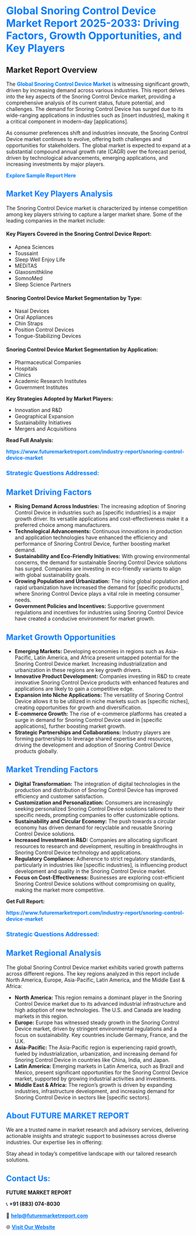 <h1 style="color: #007BFF;">Global Snoring Control Device Market Report 2025-2033: Driving Factors, Growth Opportunities, and Key Players</h1>

<section id="overview">
<h2>Market Report Overview</h2>
<p>The <a href="https://www.futuremarketreport.com/industry-report/snoring-control-device-market" style="color: #007BFF; text-decoration: none;"><strong>Global Snoring Control Device Market</strong></a> is witnessing significant growth, driven by increasing demand across various industries. This report delves into the key aspects of the Snoring Control Device market, providing a comprehensive analysis of its current status, future potential, and challenges. The demand for Snoring Control Device has surged due to its wide-ranging applications in industries such as [insert industries], making it a critical component in modern-day [applications].</p>
<p>As consumer preferences shift and industries innovate, the Snoring Control Device market continues to evolve, offering both challenges and opportunities for stakeholders. The global market is expected to expand at a substantial compound annual growth rate (CAGR) over the forecast period, driven by technological advancements, emerging applications, and increasing investments by major players.</p>
</section>

<section id="overview">
<p><a href="https://www.futuremarketreport.com/request-sample/reportId=109853" style="color: #007BFF; text-decoration: none;"><strong>Explore Sample Report Here</strong></a></p>
</section>

<section id="key-players">
<h2 style="color: #007BFF;">Market Key Players Analysis</h2>
<p>The Snoring Control Device market is characterized by intense competition among key players striving to capture a larger market share. Some of the leading companies in the market include:</p>
<h4>Key Players Covered in the Snoring Control Device Report:</h4>
<ul><li>Apnea Sciences</li><li>Toussaint</li><li>Sleep Well Enjoy Life</li><li>MEDiTAS</li><li>Glaxosmithkline</li><li>SomnoMed</li><li>Sleep Science Partners</li></ul>
<h4>Snoring Control Device Market Segmentation by Type:</h4>
<ul><li>Nasal Devices</li><li>Oral Appliances</li><li>Chin Straps</li><li>Position Control Devices</li><li>Tongue-Stabilizing Devices</li></ul>

<h4>Snoring Control Device Market Segmentation by Application:</h4>
<ul><li>Pharmaceutical Companies</li><li>Hospitals</li><li>Clinics</li><li>Academic Research Institutes</li><li>Government Institutes</li></ul>
<p><strong>Key Strategies Adopted by Market Players:</strong></p>
<ul>
<li>Innovation and R&D</li>
<li>Geographical Expansion</li>
<li>Sustainability Initiatives</li>
<li>Mergers and Acquisitions</li>
</ul>
</section>

<section>
<p><strong>Read Full Analysis: </strong></p><a href="https://www.futuremarketreport.com/industry-report/snoring-control-device-market" style="color: #007BFF; text-decoration: none;"><strong>https://www.futuremarketreport.com/industry-report/snoring-control-device-market</strong></a>
<h3 style="color: #007BFF;">Strategic Questions Addressed:</h3>
</section>

<section id="driving-factors">
<h2 style="color: #007BFF;">Market Driving Factors</h2>
<ul>
<li><strong>Rising Demand Across Industries:</strong> The increasing adoption of Snoring Control Device in industries such as [specific industries] is a major growth driver. Its versatile applications and cost-effectiveness make it a preferred choice among manufacturers.</li>
<li><strong>Technological Advancements:</strong> Continuous innovations in production and application technologies have enhanced the efficiency and performance of Snoring Control Device, further boosting market demand.</li>
<li><strong>Sustainability and Eco-Friendly Initiatives:</strong> With growing environmental concerns, the demand for sustainable Snoring Control Device solutions has surged. Companies are investing in eco-friendly variants to align with global sustainability goals.</li>
<li><strong>Growing Population and Urbanization:</strong> The rising global population and rapid urbanization have increased the demand for [specific products], where Snoring Control Device plays a vital role in meeting consumer needs.</li>
<li><strong>Government Policies and Incentives:</strong> Supportive government regulations and incentives for industries using Snoring Control Device have created a conducive environment for market growth.</li>
</ul>
</section>

<section id="growth-opportunities">
<h2 style="color: #007BFF;">Market Growth Opportunities</h2>
<ul>
<li><strong>Emerging Markets:</strong> Developing economies in regions such as Asia-Pacific, Latin America, and Africa present untapped potential for the Snoring Control Device market. Increasing industrialization and urbanization in these regions are key growth drivers.</li>
<li><strong>Innovative Product Development:</strong> Companies investing in R&D to create innovative Snoring Control Device products with enhanced features and applications are likely to gain a competitive edge.</li>
<li><strong>Expansion into Niche Applications:</strong> The versatility of Snoring Control Device allows it to be utilized in niche markets such as [specific niches], creating opportunities for growth and diversification.</li>
<li><strong>E-commerce Growth:</strong> The rise of e-commerce platforms has created a surge in demand for Snoring Control Device used in [specific applications], further boosting market growth.</li>
<li><strong>Strategic Partnerships and Collaborations:</strong> Industry players are forming partnerships to leverage shared expertise and resources, driving the development and adoption of Snoring Control Device products globally.</li>
</ul>
</section>

<section id="trending-factors">
<h2 style="color: #007BFF;">Market Trending Factors</h2>
<ul>
<li><strong>Digital Transformation:</strong> The integration of digital technologies in the production and distribution of Snoring Control Device has improved efficiency and customer satisfaction.</li>
<li><strong>Customization and Personalization:</strong> Consumers are increasingly seeking personalized Snoring Control Device solutions tailored to their specific needs, prompting companies to offer customizable options.</li>
<li><strong>Sustainability and Circular Economy:</strong> The push towards a circular economy has driven demand for recyclable and reusable Snoring Control Device solutions.</li>
<li><strong>Increased Investment in R&D:</strong> Companies are allocating significant resources to research and development, resulting in breakthroughs in Snoring Control Device technology and applications.</li>
<li><strong>Regulatory Compliance:</strong> Adherence to strict regulatory standards, particularly in industries like [specific industries], is influencing product development and quality in the Snoring Control Device market.</li>
<li><strong>Focus on Cost-Effectiveness:</strong> Businesses are exploring cost-efficient Snoring Control Device solutions without compromising on quality, making the market more competitive.</li>
</ul>
</section>

<section>
<p><strong>Get Full Report: </strong></p><a href="https://www.futuremarketreport.com/industry-report/snoring-control-device-market" style="color: #007BFF; text-decoration: none;"><strong>https://www.futuremarketreport.com/industry-report/snoring-control-device-market</strong></a>
<h3 style="color: #007BFF;">Strategic Questions Addressed:</h3>
</section>


<section id="regional-analysis">
<h2 style="color: #007BFF;">Market Regional Analysis</h2>
<p>The global Snoring Control Device market exhibits varied growth patterns across different regions. The key regions analyzed in this report include North America, Europe, Asia-Pacific, Latin America, and the Middle East & Africa:</p>
<ul>
<li><strong>North America:</strong> This region remains a dominant player in the Snoring Control Device market due to its advanced industrial infrastructure and high adoption of new technologies. The U.S. and Canada are leading markets in this region.</li>
<li><strong>Europe:</strong> Europe has witnessed steady growth in the Snoring Control Device market, driven by stringent environmental regulations and a focus on sustainability. Key countries include Germany, France, and the U.K.</li>
<li><strong>Asia-Pacific:</strong> The Asia-Pacific region is experiencing rapid growth, fueled by industrialization, urbanization, and increasing demand for Snoring Control Device in countries like China, India, and Japan.</li>
<li><strong>Latin America:</strong> Emerging markets in Latin America, such as Brazil and Mexico, present significant opportunities for the Snoring Control Device market, supported by growing industrial activities and investments.</li>
<li><strong>Middle East & Africa:</strong> The region’s growth is driven by expanding industries, infrastructure development, and increasing demand for Snoring Control Device in sectors like [specific sectors].</li>
</ul>
</section>

<footer>
<h2 style="color: #007BFF;">About FUTURE MARKET REPORT</h2>
<p>We are a trusted name in market research and advisory services, delivering actionable insights and strategic support to businesses across diverse industries. Our expertise lies in offering:</p>

<p>Stay ahead in today’s competitive landscape with our tailored research solutions.</p>

<h2 style="color: #007BFF;">Contact Us:</h2>
<p><strong>FUTURE MARKET REPORT</strong></p>
<p>📞 <strong>+91 (883) 074-8030</strong></p>
<p>📧 <strong><a href="mailto:help@futuremarketreport.com" style="color: #007BFF;">help@futuremarketreport.com</a></strong></p>
<p>🌐 <strong><a href="https://www.futuremarketreport.com/" style="color: #007BFF;">Visit Our Website</a></strong></p>
</footer>